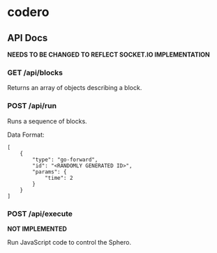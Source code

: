 # codero

## API Docs

**NEEDS TO BE CHANGED TO REFLECT SOCKET.IO IMPLEMENTATION**

### GET /api/blocks

Returns an array of objects describing a block.

### POST /api/run

Runs a sequence of blocks.

Data Format:

	[
		{
			"type": "go-forward",
			"id": "<RANDOMLY GENERATED ID>",
			"params": {
				"time": 2
			}
		}
	]

### POST /api/execute

**NOT IMPLEMENTED**

Run JavaScript code to control the Sphero.
